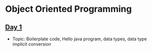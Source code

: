# Object Oriented Programming
## [Day 1](https://github.com/Vishesh-Dhiman/OOP-in-Java/tree/main/Day%201)
- Topic: Boilerplate code, Hello java program, data types, data type implicit conversion

